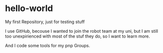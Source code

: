 # hello-world
My first Repository, just for testing stuff

I use GitHub, becouse I wanted to join the robot team at my uni, but I am still too unexpirienced with most of the stuf they do, so I want to learn more. 

And I code some tools for my pnp Groups.
